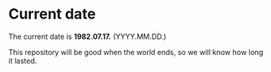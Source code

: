 # Current date

The current date is **1982.07.17.** (YYYY.MM.DD.)

This repository will be good when the world ends, so we will know how long it lasted.